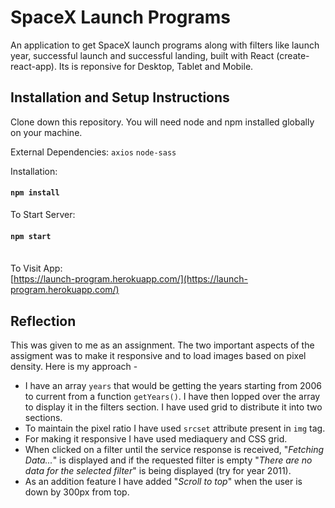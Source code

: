 # SpaceX Launch Programs

An application to get SpaceX launch programs along with filters like launch year, successful launch and successful landing, built with React (create-react-app). Its is reponsive for Desktop, Tablet and Mobile.

## Installation and Setup Instructions
Clone down this repository. You will need node and npm installed globally on your machine.

External Dependencies:
`axios`
`node-sass`

Installation:
#### `npm install`

To Start Server:
#### `npm start`
\
To Visit App:\
[https://launch-program.herokuapp.com/](https://launch-program.herokuapp.com/)

## Reflection
This was given to me as an assignment. The two important aspects of the assigment was to make it responsive and to load images based on pixel density. Here is my approach - 

* I have an array `years` that would be getting the years starting from 2006 to current from a function `getYears()`. I have then lopped over the array to display it in the filters section. I have used grid to distribute it into two sections.  
* To maintain the pixel ratio I have used `srcset` attribute present in `img` tag.
* For making it responsive I have used mediaquery and CSS grid.
* When clicked on a filter until the service response is received, "*Fetching Data...*" is displayed and if the requested filter is empty "*There are no data for the selected filter*" is being displayed (try for year 2011).
* As an addition feature I have added "*Scroll to top*" when the user is down by 300px from top.
